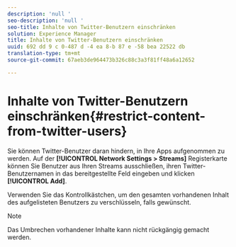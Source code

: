 ```yaml
---
description: 'null '
seo-description: 'null '
seo-title: Inhalte von Twitter-Benutzern einschränken
solution: Experience Manager
title: Inhalte von Twitter-Benutzern einschränken
uuid: 692 dd 9 c 0-487 d -4 ea 8-b 87 e -58 bea 22522 db
translation-type: tm+mt
source-git-commit: 67aeb3de964473b326c88c3a3f81ff48a6a12652

---
```



# Inhalte von Twitter-Benutzern einschränken{#restrict-content-from-twitter-users}

Sie können Twitter-Benutzer daran hindern, in Ihre Apps aufgenommen zu werden. Auf der **[!UICONTROL Network Settings > Streams]** Registerkarte können Sie Benutzer aus Ihren Streams ausschließen, ihren Twitter-Benutzernamen in das bereitgestellte Feld eingeben und klicken **[!UICONTROL Add]**.

Verwenden Sie das Kontrollkästchen, um den gesamten vorhandenen Inhalt des aufgelisteten Benutzers zu verschlüsseln, falls gewünscht.

>[!NOTE]
>
>Das Umbrechen vorhandener Inhalte kann nicht rückgängig gemacht werden.


